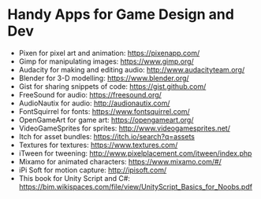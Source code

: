 # Handy Apps for Game Design and Dev

* Pixen for pixel art and animation: https://pixenapp.com/
* Gimp for manipulating images: https://www.gimp.org/
* Audacity for making and editing audio: http://www.audacityteam.org/ 
* Blender for 3-D modelling: https://www.blender.org/
* Gist for sharing snippets of code: https://gist.github.com/
* FreeSound for audio: https://freesound.org/
* AudioNautix for audio: http://audionautix.com/
* FontSquirrel for fonts: https://www.fontsquirrel.com/
* OpenGameArt for game art: https://opengameart.org/
* VideoGameSprites for sprites: http://www.videogamesprites.net/
* Itch for asset bundles: https://itch.io/search?q=assets
* Textures for textures: https://www.textures.com/
* iTween for tweening: http://www.pixelplacement.com/itween/index.php
* Mixamo for animated characters: https://www.mixamo.com/#/
* iPi Soft for motion capture: http://ipisoft.com/
* This book for Unity Script and C#: https://bim.wikispaces.com/file/view/UnityScript_Basics_for_Noobs.pdf
